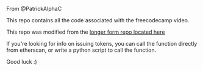 From @PatrickAlphaC

This repo contains all the code associated with the freecodecamp video. 

This repo was modified from the [longer form repo located here](https://github.com/PatrickAlphaC/defi-stake-yield-brownie)


If you're looking for info on issuing tokens, you can call the function directly from etherscan, or write a python script to call the function.

Good luck :)

